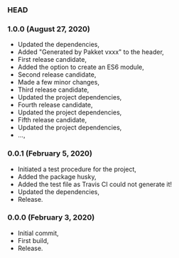 ### HEAD

### 1.0.0 (August 27, 2020)

  * Updated the dependencies,
  * Added "Generated by Pakket vxxx" to the header,
  * First release candidate,
  * Added the option to create an ES6 module,
  * Second release candidate,
  * Made a few minor changes,
  * Third release candidate,
  * Updated the project dependencies,
  * Fourth release candidate,
  * Updated the project dependencies,
  * Fifth release candidate,
  * Updated the project dependencies,
  * ...,


### 0.0.1 (February 5, 2020)

  * Initiated a test procedure for the project,
  * Added the package husky,
  * Added the test file as Travis CI could not generate it!
  * Updated the dependencies,
  * Release.


### 0.0.0 (February 3, 2020)

  * Initial commit,
  * First build,
  * Release.
